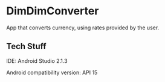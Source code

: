 # DimDimConverter
App that converts currency, using rates provided by the user.

## Tech Stuff
IDE: Android Studio 2.1.3

Android compatibility version: API 15